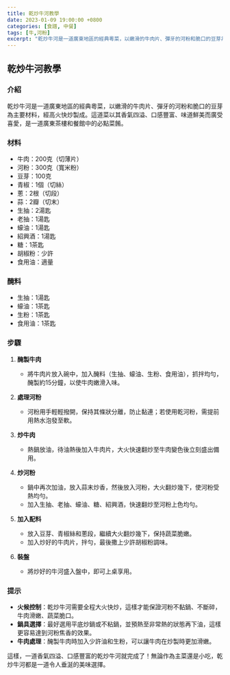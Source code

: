 ```yaml
---
title: 乾炒牛河教學
date: 2023-01-09 19:00:00 +0800
categories: [食譜, 中餐]
tags: [牛,河粉] 
excerpt: "乾炒牛河是一道廣東地區的經典粵菜，以嫩滑的牛肉片、彈牙的河粉和脆口的豆芽為主要材料，經高火快炒製成"
---
```


## 乾炒牛河教學

### 介紹
乾炒牛河是一道廣東地區的經典粵菜，以嫩滑的牛肉片、彈牙的河粉和脆口的豆芽為主要材料，經高火快炒製成。這道菜以其香氣四溢、口感豐富、味道鮮美而廣受喜愛，是一道廣東茶樓和餐館中的必點菜餚。

### 材料
- 牛肉：200克（切薄片）
- 河粉：300克（寬米粉）
- 豆芽：100克
- 青椒：1個（切絲）
- 蔥：2根（切段）
- 蒜：2瓣（切末）
- 生抽：2湯匙
- 老抽：1湯匙
- 蠔油：1湯匙
- 紹興酒：1湯匙
- 糖：1茶匙
- 胡椒粉：少許
- 食用油：適量

### 醃料
- 生抽：1湯匙
- 蠔油：1茶匙
- 生粉：1茶匙
- 食用油：1茶匙

### 步驟

1. **醃製牛肉**
   - 將牛肉片放入碗中，加入醃料（生抽、蠔油、生粉、食用油），抓拌均勻，醃製約15分鐘，以使牛肉嫩滑入味。

2. **處理河粉**
   - 河粉用手輕輕撥開，保持其條狀分離，防止黏連；若使用乾河粉，需提前用熱水泡發至軟。

3. **炒牛肉**
   - 熱鍋放油，待油熱後加入牛肉片，大火快速翻炒至牛肉變色後立刻盛出備用。

4. **炒河粉**
   - 鍋中再次加油，放入蒜末炒香，然後放入河粉，大火翻炒幾下，使河粉受熱均勻。
   - 加入生抽、老抽、蠔油、糖、紹興酒，快速翻炒至河粉上色均勻。

5. **加入配料**
   - 放入豆芽、青椒絲和蔥段，繼續大火翻炒幾下，保持蔬菜脆嫩。
   - 加入炒好的牛肉片，拌勻，最後撒上少許胡椒粉調味。

6. **裝盤**
   - 將炒好的牛河盛入盤中，即可上桌享用。

### 提示
- **火候控制**：乾炒牛河需要全程大火快炒，這樣才能保證河粉不黏鍋、不斷碎，牛肉滑嫩、蔬菜脆口。
- **鍋具選擇**：最好選用平底炒鍋或不粘鍋，並預熱至非常熱的狀態再下油，這樣更容易達到河粉焦香的效果。
- **牛肉處理**：醃製牛肉時加入少許油和生粉，可以讓牛肉在炒製時更加滑嫩。

這樣，一道香氣四溢、口感豐富的乾炒牛河就完成了！無論作為主菜還是小吃，乾炒牛河都是一道令人垂涎的美味選擇。
